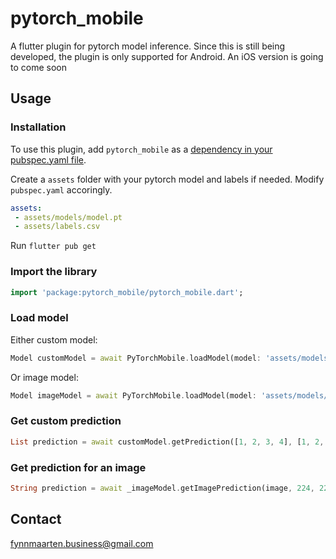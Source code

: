 # pytorch_mobile

A flutter plugin for pytorch model inference.
Since this is still being developed, the plugin is only supported for Android.
An iOS version is going to come soon

## Usage

### Installation

To use this plugin, add `pytorch_mobile` as a [dependency in your pubspec.yaml file](https://flutter.dev/docs/development/packages-and-plugins/using-packages).

Create a `assets` folder with your pytorch model and labels if needed. Modify `pubspec.yaml` accoringly.

```yaml
assets:
 - assets/models/model.pt
 - assets/labels.csv
```

Run `flutter pub get`

### Import the library

```dart
import 'package:pytorch_mobile/pytorch_mobile.dart';
```

### Load model

Either custom model:
```dart
Model customModel = await PyTorchMobile.loadModel(model: 'assets/models/custom_model.pt');
```
Or image model:
```dart
Model imageModel = await PyTorchMobile.loadModel(model: 'assets/models/resnet18.pt');
```

### Get custom prediction

```dart
List prediction = await customModel.getPrediction([1, 2, 3, 4], [1, 2, 2], DType.float32);
```

### Get prediction for an image

```dart
String prediction = await _imageModel.getImagePrediction(image, 224, 224, "assets/labels/labels.csv");
```

## Contact
fynnmaarten.business@gmail.com
